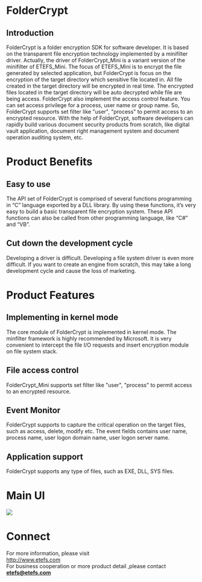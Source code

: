 # FolderCrypt

##  Introduction
FolderCrypt is a folder encryption SDK for software developer. It is based on the transparent file encryption technology implemented by a minifilter driver. Actually, the driver of FolderCrypt_Mini is a variant version of the minifilter of ETEFS_Mini. The focus of ETEFS_Mini is to encrypt the file generated by selected application, but FolderCrypt is focus on the encryption of the target directory which sensitive file located in. All file created in the target directory will be encrypted in real time. The encrypted files located in the target directory will be auto decrypted while file are being access. FolderCrypt also implement the access control feature. You can set access privilege for a process, user name or group name. So, FolderCrypt supports set filter like "user", "process" to permit access to an encrypted resource. With the help of FolderCrypt, software developers can rapidly build various document security products from scratch, like digital vault application, document right management system and document operation auditing system, etc. 

# Product Benefits
## Easy to use
The API set of FolderCrypt is comprised of several functions programming in “C” language exported by a DLL library. By using these functions, it’s very easy to build a basic transparent file encryption system. These API functions can also be called from other programming language, like “C#” and “VB”.  
## Cut down the development cycle
Developing a driver is difficult. Developing a file system driver is even more difficult. If you want to create an engine from scratch, this may take a long development cycle and cause the loss of marketing.

# Product Features 
## Implementing in kernel mode
The core module of FolderCrypt is implemented in kernel mode. The minfilter framework is highly recommended by Microsoft. It is very convenient to intercept the file I/O requests and insert encryption module on file system stack. 

## File access control
FolderCrypt_Mini supports set filter like "user", "process" to permit access to an encrypted resource.

## Event Monitor
FolderCrypt supports to capture the critical operation on the target files, such as access, delete, modify etc. The event fields contains user name, process name, user logon domain name, user logon server name. 

## Application support
FolderCrypt supports any type of files, such as EXE, DLL, SYS files.

# Main UI
<img src="https://etefs.com/foldercrypt.png">    

# Connect
For more information, please visit    
http://www.etefs.com    
For business cooperation or more product detail ,please contact    
**etefs@etefs.com**    
